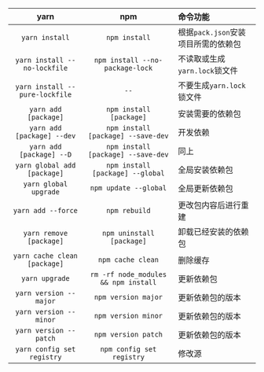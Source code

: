 |              yarn              |                 npm                  | 命令功能                            |
| :----------------------------: | :----------------------------------: | :---------------------------------- |
|         `yarn install`         |            `npm install`             | 根据`pack.json`安装项目所需的依赖包 |
|  `yarn install --no-lockfile`  |   `npm install --no-package-lock`    | 不读取或生成`yarn.lock`锁文件       |
| `yarn install --pure-lockfile` |                 `--`                 | 不要生成`yarn.lock`锁文件           |
|      `yarn add [package]`      |       `npm install [package]`        | 安装需要的依赖包                    |
|   `yarn add [package] --dev`   |  `npm install [package] --save-dev`  | 开发依赖                            |
|    `yarn add [package] --D`    |  `npm install [package] --save-dev`  | 同上                                |
|  `yarn global add [package]`   |   `npm install [package] --global`   | 全局安装依赖包                      |
|     `yarn global upgrade`      |        `npm update --global`         | 全局更新依赖包                      |
|       `yarn add --force`       |            `npm rebuild`             | 更改包内容后进行重建                |
|    `yarn remove [package]`     |      `npm uninstall [package]`       | 卸载已经安装的依赖包                |
|  `yarn cache clean [package]`  |          `npm cache clean`           | 删除缓存                            |
|         `yarn upgrade`         | `rm -rf node_modules && npm install` | 更新依赖包                          |
|     `yarn version --major`     |         `npm version major`          | 更新依赖包的版本                    |
|     `yarn version --minor`     |         `npm version minor`          | 更新依赖包的版本                    |
|     `yarn version --patch`     |         `npm version patch`          | 更新依赖包的版本                    |
|   `yarn config set registry`   |      `npm config set registry`       | 修改源                              |
